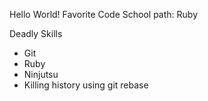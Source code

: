 Hello World!
Favorite Code School path: Ruby

Deadly Skills

* Git
* Ruby
* Ninjutsu
* Killing history using git rebase
